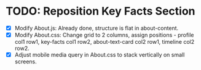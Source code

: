 # TODO: Reposition Key Facts Section

- [x] Modify About.js: Already done, structure is flat in about-content.
- [x] Modify About.css: Change grid to 2 columns, assign positions - profile col1 row1, key-facts col1 row2, about-text-card col2 row1, timeline col2 row2.
- [x] Adjust mobile media query in About.css to stack vertically on small screens.
